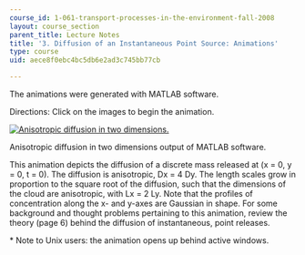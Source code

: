 ```yaml
---
course_id: 1-061-transport-processes-in-the-environment-fall-2008
layout: course_section
parent_title: Lecture Notes
title: '3. Diffusion of an Instantaneous Point Source: Animations'
type: course
uid: aece8f0ebc4bc5db6e2ad3c745bb77cb

---
```


The animations were generated with MATLAB software.

Directions: Click on the images to begin the animation.

[![Anisotropic diffusion in two dimensions.](/courses/civil-and-environmental-engineering/1-061-transport-processes-in-the-environment-fall-2008/lecture-notes/aniso.jpg)](/ans7870/1/1.061/f04/animation/ANISO.AVI)

Anisotropic diffusion in two dimensions output of MATLAB software.

This animation depicts the diffusion of a discrete mass released at (x = 0, y = 0, t = 0). The diffusion is anisotropic, Dx = 4 Dy. The length scales grow in proportion to the square root of the diffusion, such that the dimensions of the cloud are anisotropic, with Lx = 2 Ly. Note that the profiles of concentration along the x- and y-axes are Gaussian in shape. For some background and thought problems pertaining to this animation, review the theory (page 6) behind the diffusion of instantaneous, point releases.

\* Note to Unix users: the animation opens up behind active windows.